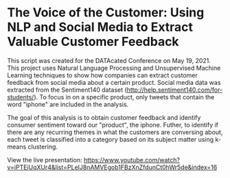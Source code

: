 # The Voice of the Customer: Using NLP and Social Media to Extract Valuable Customer Feedback 
This script was created for the DATAcated Conference on May 19, 2021. This project uses Natural Language Processing and Unsupervised Machine Learning techniques to show how companies can extract customer feedback from social media about a certain product. Social media data was extracted from the Sentiment140 dataset (http://help.sentiment140.com/for-students/). To focus in on a specific product, only tweets that contain the word "iphone" are included in the analysis.

The goal of this analysis is to obtain customer feedback and identify consumer sentiment toward our "product", the iphone. Futher, to identify if there are any recurring themes in what the customers are conversing about, each tweet is classified into a category based on its subject matter using k-means clustering.

View the live presentation: https://www.youtube.com/watch?v=jPTEiUqXUr4&list=PLelJ8nAMVEgob1FBzXnZfdunCt0hWr5de&index=16
